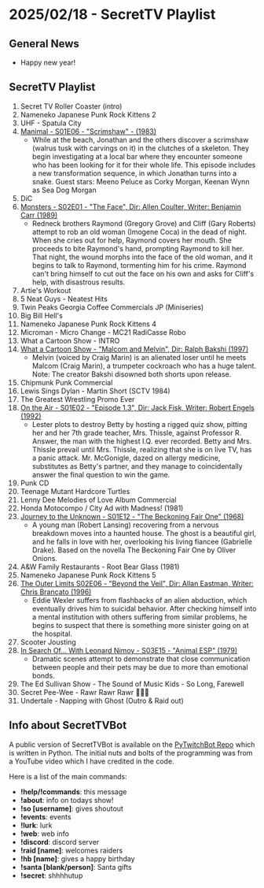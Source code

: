 # 2025/02/18 - SecretTV Playlist

## General News

- Happy new year!

## SecretTV Playlist

1. Secret TV Roller Coaster (intro)
2. Nameneko Japanese Punk Rock Kittens 2
3. UHF - Spatula City
5. [Manimal - S01E06 - "Scrimshaw" - (1983)](https://en.wikipedia.org/wiki/Manimal#Episodes)
   - While at the beach, Jonathan and the others discover a scrimshaw (walrus tusk with carvings on it) in the clutches of a skeleton. They begin investigating at a local bar where they encounter someone who has been looking for it for their whole life. This episode includes a new transformation sequence, in which Jonathan turns into a snake.  Guest stars: Meeno Peluce as Corky Morgan, Keenan Wynn as Sea Dog Morgan
6. DiC
7. [Monsters - S02E01 - "The Face", Dir: Allen Coulter, Writer: Benjamin Carr (1989)](https://en.wikipedia.org/wiki/List_of_Monsters_episodes#Season_2_(1989%E2%80%9390))
   - Redneck brothers Raymond (Gregory Grove) and Cliff (Gary Roberts) attempt to rob an old woman (Imogene Coca) in the dead of night. When she cries out for help, Raymond covers her mouth. She proceeds to bite Raymond's hand, prompting Raymond to kill her. That night, the wound morphs into the face of the old woman, and it begins to talk to Raymond, tormenting him for his crime. Raymond can't bring himself to cut out the face on his own and asks for Cliff's help, with disastrous results.
8. Artie's Workout
9. 5 Neat Guys - Neatest Hits
10. Twin Peaks Georgia Coffee Commercials JP (Miniseries)
10. Big Bill Hell's
11. Nameneko Japanese Punk Rock Kittens 4
12. Microman - Micro Change - MC21 RadiCasse Robo
13. What a Cartoon Show - INTRO
14. [What a Cartoon Show - "Malcom and Melvin", Dir: Ralph Bakshi (1997)](https://en.wikipedia.org/wiki/What_a_Cartoon!)
    - Melvin (voiced by Craig Marin) is an alienated loser until he meets Malcom (Craig Marin), a trumpeter cockroach who has a huge talent.  Note: The creator Bakshi disowned both shorts upon release.
15. Chipmunk Punk Commercial
16. Lewis Sings Dylan - Martin Short (SCTV 1984)
17. The Greatest Wrestling Promo Ever
18. [On the Air - S01E02 - "Episode 1.3", Dir: Jack Fisk, Writer: Robert Engels (1992)](https://en.wikipedia.org/wiki/On_the_Air_(TV_series)#Episodes)
    - Lester plots to destroy Betty by hosting a rigged quiz show, pitting her and her 7th grade teacher, Mrs. Thissle, against Professor R. Answer, the man with the highest I.Q. ever recorded. Betty and Mrs. Thissle prevail until Mrs. Thissle, realizing that she is on live TV, has a panic attack. Mr. McGonigle, dazed on allergy medicine, substitutes as Betty's partner, and they manage to coincidentally answer the final question to win the game.
19. Punk CD
20. Teenage Mutant Hardcore Turtles
21. Lenny Dee Melodies of Love Album Commercial
22. Honda Motocompo / City Ad with Madness! (1981)
23. [Journey to the Unknown - S01E12 - "The Beckoning Fair One" (1968)](https://en.wikipedia.org/wiki/Journey_to_the_Unknown#Episodes)
    - A young man (Robert Lansing) recovering from a nervous breakdown moves into a haunted house. The ghost is a beautiful girl, and he falls in love with her, overlooking his living fiancee (Gabrielle Drake). Based on the novella The Beckoning Fair One by Oliver Onions.
24. A&W Family Restaurants - Root Bear Glass (1981)
25. Nameneko Japanese Punk Rock Kittens 5
26. [The Outer Limits S02E06 - "Beyond the Veil", Dir: Allan Eastman, Writer: Chris Brancato (1996)](https://en.wikipedia.org/wiki/List_of_The_Outer_Limits_(1995_TV_series)_episodes#Season_2_(1996))
    - Eddie Wexler suffers from flashbacks of an alien abduction, which eventually drives him to suicidal behavior. After checking himself into a mental institution with others suffering from similar problems, he begins to suspect that there is something more sinister going on at the hospital.
27. Scooter Jousting
28. [In Search Of... With Leonard Nimoy - S03E15 - "Animal ESP" (1979)](https://en.wikipedia.org/wiki/In_Search_of..._(TV_series)#Season_3_(1978%E2%80%931979))
    - Dramatic scenes attempt to demonstrate that close communication between people and their pets may be due to more than emotional bonds.
29. The Ed Sullivan Show - The Sound of Music Kids - So Long, Farewell
30. Secret Pee-Wee - Rawr Rawr Rawr 🐊🐊🐊
31. Undertale - Napping with Ghost (Outro & Raid out)



## Info about SecretTVBot

A public version of SecretTVBot is available on the [PyTwitchBot Repo](https://github.com/awbored/PyTwitchBot) which is written in Python.  The initial nuts and bolts of the programming was from a YouTube video which I have credited in the code.

Here is a list of the main commands:
- **!help/!commands**: this message
- **!about**: info on todays show!
- **!so [username]**: gives shoutout
- **!events**: events
- **!lurk**: lurk
- **!web**: web info
- **!discord**: discord server
- **!raid [name]**: welcomes raiders
- **!hb [name]**: gives a happy birthday
- **!santa [blank/person]**: Santa gifts
- **!secret**: shhhhutup
